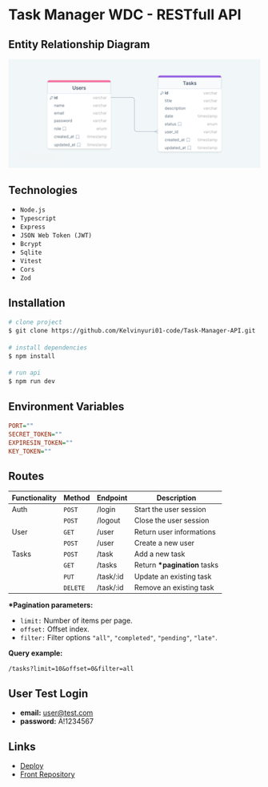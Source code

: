 # Task Manager WDC - RESTfull API

## Entity Relationship Diagram

![ERD](./erd.png)

## Technologies

- `Node.js`
- `Typescript`
- `Express`
- `JSON Web Token (JWT)`
- `Bcrypt`
- `Sqlite`
- `Vitest`
- `Cors`
- `Zod`

## Installation

```bash
# clone project
$ git clone https://github.com/Kelvinyuri01-code/Task-Manager-API.git

# install dependencies
$ npm install

# run api
$ npm run dev
```

## Environment Variables

```ini
PORT=""
SECRET_TOKEN=""
EXPIRESIN_TOKEN=""
KEY_TOKEN=""
```

## Routes

| Functionality | Method   | Endpoint  | Description                   |
| ------------- | -------- | --------- | ----------------------------- |
| Auth          | `POST`   | /login    | Start the user session        |
|               | `POST`   | /logout   | Close the user session        |
| User          | `GET`    | /user     | Return user informations      |
|               | `POST`   | /user     | Create a new user             |
| Tasks         | `POST`   | /task     | Add a new task                |
|               | `GET`    | /tasks    | Return **\*pagination** tasks |
|               | `PUT`    | /task/:id | Update an existing task       |
|               | `DELETE` | /task/:id | Remove an existing task       |

**\*Pagination parameters:**

- `limit:` Number of items per page.
- `offset:` Offset index.
- `filter:` Filter options `"all"`, `"completed"`, `"pending"`, `"late"`.

**Query example:**

```
/tasks?limit=10&offset=0&filter=all
```

## User Test Login

- **email:** user@test.com
- **password:** A!1234567

## Links

- [Deploy](https://task-manager-wdc.vercel.app/)
- [Front Repository](https://github.com/EmanuelQuintino/Task-Manager-WDC/)
